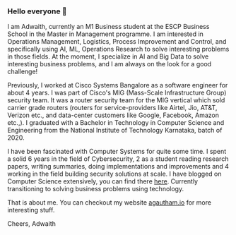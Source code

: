 ### Hello everyone 👋

I am Adwaith, currently an M1 Business student at the ESCP Business School in the Master in Management programme. I am interested in Operations Management, Logistics, Process Improvement and Control, and specifically using AI, ML, Operations Research to solve interesting problems in those fields. At the moment, I specialize in AI and Big Data to solve interesting business problems, and I am always on the look for a good challenge!

Previously, I worked at Cisco Systems Bangalore as a software engineer for about 4 years. I was part of Cisco's MIG (Mass-Scale Infrastructure Group) security team. It was a router security team for the MIG vertical which sold carrier grade routers (routers for service-providers like Airtel, Jio, AT&T, Verizon etc., and data-center customers like Google, Facebook, Amazon etc.,). I graduated with a Bachelor in Technology in Computer Science and Engineering from the National Institute of Technology Karnataka, batch of 2020.

I have been fascinated with Computer Systems for quite some time. I spent a solid 6 years in the field of Cybersecurity, 2 as a student reading research papers, writing summaries, doing implementations and improvements and 4 working in the field building security solutions at scale. I have blogged on Computer Science extensively, you can find there [here](https://www.agautham.io/cybersecurity/). Currently transitioning to solving business problems using technology.

That is about me. You can checkout my website [agautham.io](https://agautham.io/) for more interesting stuff.

Cheers,
Adwaith
